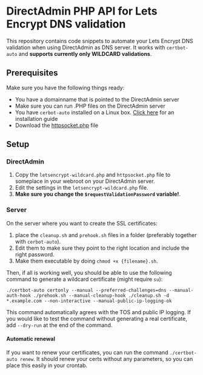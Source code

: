# DirectAdmin PHP API for Lets Encrypt DNS validation

This repository contains code snippets to automate your Lets Encrypt DNS validation when using DirectAdmin as DNS server. It works with `certbot-auto` and **supports currently only WILDCARD validations**.

## Prerequisites

Make sure you have the following things ready:
- You have a domainname that is pointed to the DirectAdmin server
- Make sure you can run .PHP files on the DirectAdmin server
- You have `cerbot-auto` installed on a Linux box. [Click here](https://certbot.eff.org/docs/install.html) for an installation guide
- Download the [httpsocket.php](https://github.com/arian/DirectAdminApi/blob/master/Source/HTTPSocket.php) file

## Setup

### DirectAdmin

1. Copy the `letsencrypt-wildcard.php` and `httpsocket.php` file to someplace in your webroot on your DirectAdmin server. 
2. Edit the settings in the `letsencrypt-wildcard.php` file.
2. **Make sure you change the `$requestValidationPassword` variable!**.

### Server
On the server where you want to create the SSL certificates:

1. place the `cleanup.sh` and `prehook.sh` files in a folder (preferably together with `cerbot-auto`). 
2. Edit them to make sure they point to the right location and include the right password. 
3. Make them executable by doing `chmod +x {filename}.sh`. 

Then, if all is working well, you should be able to use the following command to generate a wildcard certificate (might require `su`):

`./certbot-auto certonly --manual --preferred-challenges=dns --manual-auth-hook ./prehook.sh --manual-cleanup-hook ./cleanup.sh -d *.example.com --non-interactive --manual-public-ip-logging-ok`

This command automatically agrees with the TOS and public IP logging. If you would like to test the command without generating a real certificate, add `--dry-run` at the end of the command. 

#### Automatic renewal
If you want to renew your certificates, you can run the command `./certbot-auto renew`. It should renew your certs without any parameters, so you can place this easily in your crontab.